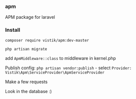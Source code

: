 ### apm
APM package for laravel

### Install
`composer require vistik/apm:dev-master`

`php artisan migrate`

add `ApmMiddleware::class` to middleware in kernel.php

Publish config: `php artisan vendor:publish` - select `Provider: Vistik\Apm\ServiceProvider\ApmServiceProvider`

Make a few requests

Look in the database :)
